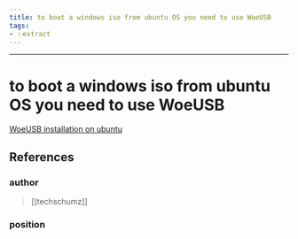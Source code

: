 ```yaml
---
title: to boot a windows iso from ubuntu OS you need to use WoeUSB
tags:
- ✨extract
---
```



---

# to boot a windows iso from ubuntu OS you need to use WoeUSB

[WoeUSB installation on ubuntu](/Extracts/WoeUSB%20installation%20on%20ubuntu.md)
## References

### author
> [[techschumz]]
### position
> 
